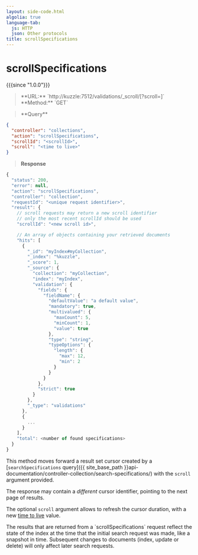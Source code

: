 ```yaml
---
layout: side-code.html
algolia: true
language-tab:
  js: HTTP
  json: Other protocols
title: scrollSpecifications
---
```


# scrollSpecifications

{{{since "1.0.0"}}}

<blockquote class="js">
<p>
**URL:** `http://kuzzle:7512/validations/_scroll/<scrollId>[?scroll=<time to live>]`  
**Method:** `GET`
</p>
</blockquote>

<blockquote class="json">
<p>
**Query**
</p>
</blockquote>


```json
{
  "controller": "collections",
  "action": "scrollSpecifications",
  "scrollId": "<scrollId>",
  "scroll": "<time to live>"
}
```

>**Response**

```javascript
{
  "status": 200,
  "error": null,
  "action": "scrollSpecifications",
  "controller": "collection",
  "requestId": "<unique request identifier>",
  "result": {
    // scroll requests may return a new scroll identifier
    // only the most recent scrollId should be used
    "scrollId": "<new scroll id>",

    // An array of objects containing your retrieved documents
    "hits": [
      {
        "_id": "myIndex#myCollection",
        "_index": "%kuzzle",
        "_score": 1,
        "_source": {
          "collection": "myCollection",
          "index": "myIndex",
          "validation": {
            "fields": {
              "fieldName": {
                "defaultValue": "a default value",
                "mandatory": true,
                "multivalued": {
                  "maxCount": 5,
                  "minCount": 1,
                  "value": true
                },
                "type": "string",
                "typeOptions": {
                  "length": {
                    "max": 12,
                    "min": 2
                  }
                }
              }
            },
            "strict": true
          }
        },
        "_type": "validations"
      },
      {
        ...
      }
    ],
    "total": <number of found specifications>
  }
}
```

This method moves forward a result set cursor created by a [`searchSpecifications` query]({{ site_base_path }}api-documentation/controller-collection/search-specifications/) with the `scroll` argument provided.

The response may contain a *different* cursor identifier, pointing to the next page of results.

The optional `scroll` argument allows to refresh the cursor duration, with a new [time to live](https://www.elastic.co/guide/en/elasticsearch/reference/current/common-options.html#time-units) value.

<aside class="warning">
  The results that are returned from a `scrollSpecifications` request reflect the state of the index at the time
  that the initial search request was made, like a snapshot in time. Subsequent changes
  to documents (index, update or delete) will only affect later search requests.
</aside>
